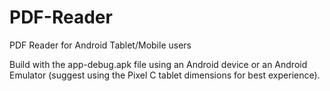 # PDF-Reader
PDF Reader for Android Tablet/Mobile users

Build with the app-debug.apk file using an Android device or an Android Emulator (suggest using the Pixel C tablet dimensions for best experience).

